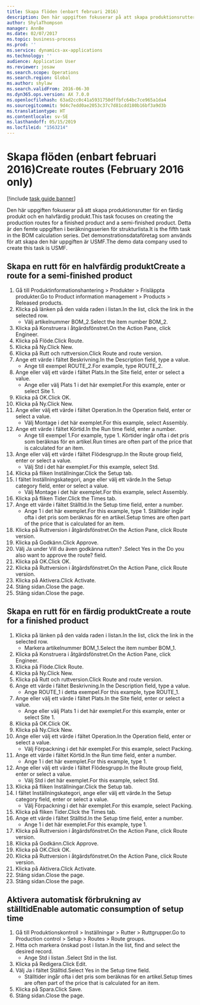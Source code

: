 ```yaml
---
title: Skapa flöden (enbart februari 2016)
description: Den här uppgiften fokuserar på att skapa produktionsrutter för en färdig produkt och en halvfärdig produkt.
author: ShylaThompson
manager: AnnBe
ms.date: 02/07/2017
ms.topic: business-process
ms.prod: ''
ms.service: dynamics-ax-applications
ms.technology: ''
audience: Application User
ms.reviewer: josaw
ms.search.scope: Operations
ms.search.region: Global
ms.author: shylaw
ms.search.validFrom: 2016-06-30
ms.dyn365.ops.version: AX 7.0.0
ms.openlocfilehash: 63ad2cc0c41a5931750dffbfc64bc7ce965a1da4
ms.sourcegitcommit: 9d4c7edd0ae2053c37c7d81cdd180b16bf3a9d3b
ms.translationtype: HT
ms.contentlocale: sv-SE
ms.lasthandoff: 05/15/2019
ms.locfileid: "1563214"
---
```

# <a name="create-routes-february-2016-only"></a><span data-ttu-id="5487e-103">Skapa flöden (enbart februari 2016)</span><span class="sxs-lookup"><span data-stu-id="5487e-103">Create routes (February 2016 only)</span></span>

[!include [task guide banner](../../includes/task-guide-banner.md)]

<span data-ttu-id="5487e-104">Den här uppgiften fokuserar på att skapa produktionsrutter för en färdig produkt och en halvfärdig produkt.</span><span class="sxs-lookup"><span data-stu-id="5487e-104">This task focuses on creating the production routes for a finished product and a semi-finished product.</span></span> <span data-ttu-id="5487e-105">Detta är den femte uppgiften i beräkningsserien för strukturlista.</span><span class="sxs-lookup"><span data-stu-id="5487e-105">It is the fifth task in the BOM calculation series.</span></span> <span data-ttu-id="5487e-106">Det demonstrationsdataföretag som används för att skapa den här uppgiften är USMF.</span><span class="sxs-lookup"><span data-stu-id="5487e-106">The demo data company used to create this task is USMF.</span></span>


## <a name="create-a-route-for-a-semi-finished-product"></a><span data-ttu-id="5487e-107">Skapa en rutt för en halvfärdig produkt</span><span class="sxs-lookup"><span data-stu-id="5487e-107">Create a route for a semi-finished product</span></span>
1. <span data-ttu-id="5487e-108">Gå till Produktinformationshantering > Produkter > Frisläppta produkter.</span><span class="sxs-lookup"><span data-stu-id="5487e-108">Go to Product information management > Products > Released products.</span></span>
2. <span data-ttu-id="5487e-109">Klicka på länken på den valda raden i listan.</span><span class="sxs-lookup"><span data-stu-id="5487e-109">In the list, click the link in the selected row.</span></span>
    * <span data-ttu-id="5487e-110">Välj artikelnummer BOM_2.</span><span class="sxs-lookup"><span data-stu-id="5487e-110">Select the item number BOM_2.</span></span>  
3. <span data-ttu-id="5487e-111">Klicka på Konstruera i åtgärdsfönstret.</span><span class="sxs-lookup"><span data-stu-id="5487e-111">On the Action Pane, click Engineer.</span></span>
4. <span data-ttu-id="5487e-112">Klicka på Flöde.</span><span class="sxs-lookup"><span data-stu-id="5487e-112">Click Route.</span></span>
5. <span data-ttu-id="5487e-113">Klicka på Ny.</span><span class="sxs-lookup"><span data-stu-id="5487e-113">Click New.</span></span>
6. <span data-ttu-id="5487e-114">Klicka på Rutt och ruttversion.</span><span class="sxs-lookup"><span data-stu-id="5487e-114">Click Route and route version.</span></span>
7. <span data-ttu-id="5487e-115">Ange ett värde i fältet Beskrivning.</span><span class="sxs-lookup"><span data-stu-id="5487e-115">In the Description field, type a value.</span></span>
    * <span data-ttu-id="5487e-116">Ange till exempel ROUTE_2.</span><span class="sxs-lookup"><span data-stu-id="5487e-116">For example, type ROUTE_2.</span></span>  
8. <span data-ttu-id="5487e-117">Ange eller välj ett värde i fältet Plats.</span><span class="sxs-lookup"><span data-stu-id="5487e-117">In the Site field, enter or select a value.</span></span>
    * <span data-ttu-id="5487e-118">Ange eller välj Plats 1 i det här exemplet.</span><span class="sxs-lookup"><span data-stu-id="5487e-118">For this example, enter or select Site 1.</span></span>  
9. <span data-ttu-id="5487e-119">Klicka på OK.</span><span class="sxs-lookup"><span data-stu-id="5487e-119">Click OK.</span></span>
10. <span data-ttu-id="5487e-120">Klicka på Ny.</span><span class="sxs-lookup"><span data-stu-id="5487e-120">Click New.</span></span>
11. <span data-ttu-id="5487e-121">Ange eller välj ett värde i fältet Operation.</span><span class="sxs-lookup"><span data-stu-id="5487e-121">In the Operation field, enter or select a value.</span></span>
    * <span data-ttu-id="5487e-122">Välj Montage i det här exemplet.</span><span class="sxs-lookup"><span data-stu-id="5487e-122">For this example, select Assembly.</span></span>  
12. <span data-ttu-id="5487e-123">Ange ett värde i fältet Körtid.</span><span class="sxs-lookup"><span data-stu-id="5487e-123">In the Run time field, enter a number.</span></span>
    * <span data-ttu-id="5487e-124">Ange till exempel 1.</span><span class="sxs-lookup"><span data-stu-id="5487e-124">For example, type 1.</span></span> <span data-ttu-id="5487e-125">Körtider ingår ofta i det pris som beräknas för en artikel.</span><span class="sxs-lookup"><span data-stu-id="5487e-125">Run times are often part of the price that is calculated for an item.</span></span>  
13. <span data-ttu-id="5487e-126">Ange eller välj ett värde i fältet Flödesgrupp.</span><span class="sxs-lookup"><span data-stu-id="5487e-126">In the Route group field, enter or select a value.</span></span>
    * <span data-ttu-id="5487e-127">Välj Std i det här exemplet.</span><span class="sxs-lookup"><span data-stu-id="5487e-127">For this example, select Std.</span></span>  
14. <span data-ttu-id="5487e-128">Klicka på fliken Inställningar.</span><span class="sxs-lookup"><span data-stu-id="5487e-128">Click the Setup tab.</span></span>
15. <span data-ttu-id="5487e-129">I fältet Inställningskategori, ange eller välj ett värde.</span><span class="sxs-lookup"><span data-stu-id="5487e-129">In the Setup category field, enter or select a value.</span></span>
    * <span data-ttu-id="5487e-130">Välj Montage i det här exemplet.</span><span class="sxs-lookup"><span data-stu-id="5487e-130">For this example, select Assembly.</span></span>  
16. <span data-ttu-id="5487e-131">Klicka på fliken Tider.</span><span class="sxs-lookup"><span data-stu-id="5487e-131">Click the Times tab.</span></span>
17. <span data-ttu-id="5487e-132">Ange ett värde i fältet Ställtid.</span><span class="sxs-lookup"><span data-stu-id="5487e-132">In the Setup time field, enter a number.</span></span>
    * <span data-ttu-id="5487e-133">Ange 1 i det här exemplet.</span><span class="sxs-lookup"><span data-stu-id="5487e-133">For this example, type 1.</span></span> <span data-ttu-id="5487e-134">Ställtider ingår ofta i det pris som beräknas för en artikel.</span><span class="sxs-lookup"><span data-stu-id="5487e-134">Setup times are often part of the price that is calculated for an item.</span></span>  
18. <span data-ttu-id="5487e-135">Klicka på Ruttversion i åtgärdsfönstret.</span><span class="sxs-lookup"><span data-stu-id="5487e-135">On the Action Pane, click Route version.</span></span>
19. <span data-ttu-id="5487e-136">Klicka på Godkänn.</span><span class="sxs-lookup"><span data-stu-id="5487e-136">Click Approve.</span></span>
20. <span data-ttu-id="5487e-137">Välj Ja under Vill du även godkänna rutten? .</span><span class="sxs-lookup"><span data-stu-id="5487e-137">Select Yes in the Do you also want to approve the route? field.</span></span>
21. <span data-ttu-id="5487e-138">Klicka på OK.</span><span class="sxs-lookup"><span data-stu-id="5487e-138">Click OK.</span></span>
22. <span data-ttu-id="5487e-139">Klicka på Ruttversion i åtgärdsfönstret.</span><span class="sxs-lookup"><span data-stu-id="5487e-139">On the Action Pane, click Route version.</span></span>
23. <span data-ttu-id="5487e-140">Klicka på Aktivera.</span><span class="sxs-lookup"><span data-stu-id="5487e-140">Click Activate.</span></span>
24. <span data-ttu-id="5487e-141">Stäng sidan.</span><span class="sxs-lookup"><span data-stu-id="5487e-141">Close the page.</span></span>
25. <span data-ttu-id="5487e-142">Stäng sidan.</span><span class="sxs-lookup"><span data-stu-id="5487e-142">Close the page.</span></span>

## <a name="create-a-route-for-a-finished-product"></a><span data-ttu-id="5487e-143">Skapa en rutt för en färdig produkt</span><span class="sxs-lookup"><span data-stu-id="5487e-143">Create a route for a finished product</span></span>
1. <span data-ttu-id="5487e-144">Klicka på länken på den valda raden i listan.</span><span class="sxs-lookup"><span data-stu-id="5487e-144">In the list, click the link in the selected row.</span></span>
    * <span data-ttu-id="5487e-145">Markera artikelnummer BOM_1.</span><span class="sxs-lookup"><span data-stu-id="5487e-145">Select the item number BOM_1.</span></span>  
2. <span data-ttu-id="5487e-146">Klicka på Konstruera i åtgärdsfönstret.</span><span class="sxs-lookup"><span data-stu-id="5487e-146">On the Action Pane, click Engineer.</span></span>
3. <span data-ttu-id="5487e-147">Klicka på Flöde.</span><span class="sxs-lookup"><span data-stu-id="5487e-147">Click Route.</span></span>
4. <span data-ttu-id="5487e-148">Klicka på Ny.</span><span class="sxs-lookup"><span data-stu-id="5487e-148">Click New.</span></span>
5. <span data-ttu-id="5487e-149">Klicka på Rutt och ruttversion.</span><span class="sxs-lookup"><span data-stu-id="5487e-149">Click Route and route version.</span></span>
6. <span data-ttu-id="5487e-150">Ange ett värde i fältet Beskrivning.</span><span class="sxs-lookup"><span data-stu-id="5487e-150">In the Description field, type a value.</span></span>
    * <span data-ttu-id="5487e-151">Ange ROUTE_1 i detta exempel.</span><span class="sxs-lookup"><span data-stu-id="5487e-151">For this example, type ROUTE_1.</span></span>  
7. <span data-ttu-id="5487e-152">Ange eller välj ett värde i fältet Plats.</span><span class="sxs-lookup"><span data-stu-id="5487e-152">In the Site field, enter or select a value.</span></span>
    * <span data-ttu-id="5487e-153">Ange eller välj Plats 1 i det här exemplet.</span><span class="sxs-lookup"><span data-stu-id="5487e-153">For this example, enter or select Site 1.</span></span>  
8. <span data-ttu-id="5487e-154">Klicka på OK.</span><span class="sxs-lookup"><span data-stu-id="5487e-154">Click OK.</span></span>
9. <span data-ttu-id="5487e-155">Klicka på Ny.</span><span class="sxs-lookup"><span data-stu-id="5487e-155">Click New.</span></span>
10. <span data-ttu-id="5487e-156">Ange eller välj ett värde i fältet Operation.</span><span class="sxs-lookup"><span data-stu-id="5487e-156">In the Operation field, enter or select a value.</span></span>
    * <span data-ttu-id="5487e-157">Välj Förpackning i det här exemplet.</span><span class="sxs-lookup"><span data-stu-id="5487e-157">For this example, select Packing.</span></span>  
11. <span data-ttu-id="5487e-158">Ange ett värde i fältet Körtid.</span><span class="sxs-lookup"><span data-stu-id="5487e-158">In the Run time field, enter a number.</span></span>
    * <span data-ttu-id="5487e-159">Ange 1 i det här exemplet.</span><span class="sxs-lookup"><span data-stu-id="5487e-159">For this example, type 1.</span></span>  
12. <span data-ttu-id="5487e-160">Ange eller välj ett värde i fältet Flödesgrupp.</span><span class="sxs-lookup"><span data-stu-id="5487e-160">In the Route group field, enter or select a value.</span></span>
    * <span data-ttu-id="5487e-161">Välj Std i det här exemplet.</span><span class="sxs-lookup"><span data-stu-id="5487e-161">For this example, select Std.</span></span>  
13. <span data-ttu-id="5487e-162">Klicka på fliken Inställningar.</span><span class="sxs-lookup"><span data-stu-id="5487e-162">Click the Setup tab.</span></span>
14. <span data-ttu-id="5487e-163">I fältet Inställningskategori, ange eller välj ett värde.</span><span class="sxs-lookup"><span data-stu-id="5487e-163">In the Setup category field, enter or select a value.</span></span>
    * <span data-ttu-id="5487e-164">Välj Förpackning i det här exemplet.</span><span class="sxs-lookup"><span data-stu-id="5487e-164">For this example, select Packing.</span></span>  
15. <span data-ttu-id="5487e-165">Klicka på fliken Tider.</span><span class="sxs-lookup"><span data-stu-id="5487e-165">Click the Times tab.</span></span>
16. <span data-ttu-id="5487e-166">Ange ett värde i fältet Ställtid.</span><span class="sxs-lookup"><span data-stu-id="5487e-166">In the Setup time field, enter a number.</span></span>
    * <span data-ttu-id="5487e-167">Ange 1 i det här exemplet.</span><span class="sxs-lookup"><span data-stu-id="5487e-167">For this example, type 1.</span></span>  
17. <span data-ttu-id="5487e-168">Klicka på Ruttversion i åtgärdsfönstret.</span><span class="sxs-lookup"><span data-stu-id="5487e-168">On the Action Pane, click Route version.</span></span>
18. <span data-ttu-id="5487e-169">Klicka på Godkänn.</span><span class="sxs-lookup"><span data-stu-id="5487e-169">Click Approve.</span></span>
19. <span data-ttu-id="5487e-170">Klicka på OK.</span><span class="sxs-lookup"><span data-stu-id="5487e-170">Click OK.</span></span>
20. <span data-ttu-id="5487e-171">Klicka på Ruttversion i åtgärdsfönstret.</span><span class="sxs-lookup"><span data-stu-id="5487e-171">On the Action Pane, click Route version.</span></span>
21. <span data-ttu-id="5487e-172">Klicka på Aktivera.</span><span class="sxs-lookup"><span data-stu-id="5487e-172">Click Activate.</span></span>
22. <span data-ttu-id="5487e-173">Stäng sidan.</span><span class="sxs-lookup"><span data-stu-id="5487e-173">Close the page.</span></span>
23. <span data-ttu-id="5487e-174">Stäng sidan.</span><span class="sxs-lookup"><span data-stu-id="5487e-174">Close the page.</span></span>

## <a name="enable-automatic-consumption-of-setup-time"></a><span data-ttu-id="5487e-175">Aktivera automatisk förbrukning av ställtid</span><span class="sxs-lookup"><span data-stu-id="5487e-175">Enable automatic consumption of setup time</span></span>
1. <span data-ttu-id="5487e-176">Gå till Produktionskontroll > Inställningar > Rutter > Ruttgrupper.</span><span class="sxs-lookup"><span data-stu-id="5487e-176">Go to Production control > Setup > Routes > Route groups.</span></span>
2. <span data-ttu-id="5487e-177">Hitta och markera önskad post i listan.</span><span class="sxs-lookup"><span data-stu-id="5487e-177">In the list, find and select the desired record.</span></span>
    * <span data-ttu-id="5487e-178">Ange Std i listan .</span><span class="sxs-lookup"><span data-stu-id="5487e-178">Select Std in the list.</span></span>  
3. <span data-ttu-id="5487e-179">Klicka på Redigera.</span><span class="sxs-lookup"><span data-stu-id="5487e-179">Click Edit.</span></span>
4. <span data-ttu-id="5487e-180">Välj Ja i fältet Ställtid.</span><span class="sxs-lookup"><span data-stu-id="5487e-180">Select Yes in the Setup time field.</span></span>
    * <span data-ttu-id="5487e-181">Ställtider ingår ofta i det pris som beräknas för en artikel.</span><span class="sxs-lookup"><span data-stu-id="5487e-181">Setup times are often part of the price that is calculated for an item.</span></span>  
5. <span data-ttu-id="5487e-182">Klicka på Spara.</span><span class="sxs-lookup"><span data-stu-id="5487e-182">Click Save.</span></span>
6. <span data-ttu-id="5487e-183">Stäng sidan.</span><span class="sxs-lookup"><span data-stu-id="5487e-183">Close the page.</span></span>

